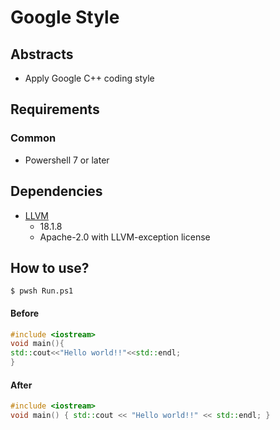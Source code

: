 # Google Style

## Abstracts

* Apply Google C++ coding style

## Requirements

### Common

* Powershell 7 or later

## Dependencies

* [LLVM](https://releases.llvm.org)
  * 18.1.8
  * Apache-2.0 with LLVM-exception license

## How to use?

````shell
$ pwsh Run.ps1
````

#### Before

````cpp
#include <iostream>
void main(){
std::cout<<"Hello world!!"<<std::endl;
}
````

#### After

````cpp
#include <iostream>
void main() { std::cout << "Hello world!!" << std::endl; }
````